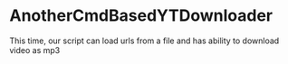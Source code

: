 # AnotherCmdBasedYTDownloader
This time, our script can load urls from a file and has ability to download video as mp3
